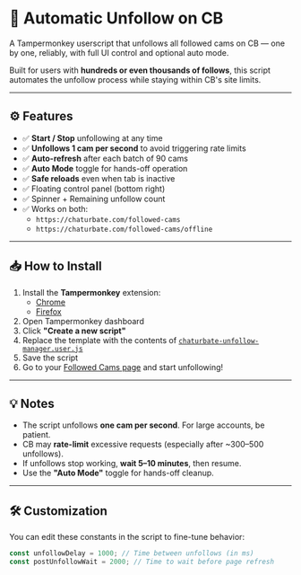 # 🚫 Automatic Unfollow on CB

A Tampermonkey userscript that unfollows all followed cams on CB — one by one, reliably, with full UI control and optional auto mode.

Built for users with **hundreds or even thousands of follows**, this script automates the unfollow process while staying within CB's site limits.

---

## ⚙️ Features

- ✅ **Start / Stop** unfollowing at any time
- ✅ **Unfollows 1 cam per second** to avoid triggering rate limits
- ✅ **Auto-refresh** after each batch of 90 cams
- ✅ **Auto Mode** toggle for hands-off operation
- ✅ **Safe reloads** even when tab is inactive
- ✅ Floating control panel (bottom right)
- ✅ Spinner + Remaining unfollow count
- ✅ Works on both:
  - `https://chaturbate.com/followed-cams`
  - `https://chaturbate.com/followed-cams/offline`

---

## 📥 How to Install

1. Install the **Tampermonkey** extension:
   - [Chrome](https://tampermonkey.net/?ext=dhdg&browser=chrome)
   - [Firefox](https://tampermonkey.net/?ext=dhdg&browser=firefox)
2. Open Tampermonkey dashboard
3. Click **"Create a new script"**
4. Replace the template with the contents of [`chaturbate-unfollow-manager.user.js`](./cb-unfollow-manager.user.js)
5. Save the script
6. Go to your [Followed Cams page](https://chaturbate.com/followed-cams) and start unfollowing!

---

## 💡 Notes

- The script unfollows **one cam per second**. For large accounts, be patient.
- CB may **rate-limit** excessive requests (especially after ~300–500 unfollows).
- If unfollows stop working, **wait 5–10 minutes**, then resume.
- Use the **"Auto Mode"** toggle for hands-off cleanup.

---

## 🛠 Customization

You can edit these constants in the script to fine-tune behavior:

```javascript
const unfollowDelay = 1000; // Time between unfollows (in ms)
const postUnfollowWait = 2000; // Time to wait before page refresh
